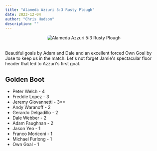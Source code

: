```yaml
---
title: "Alameda Azzuri 5:3 Rusty Plough"
date: 2023-12-04
author: "Chris Hudson"
description: ""
---
```


<div style="text-align: center; margin-bottom: 2rem;">
  <img src="https://static.wixstatic.com/media/c8064c_74e0cc9415934b9799c3a20c84fd1347~mv2.jpeg" alt="Alameda Azzuri 5:3 Rusty Plough" style="max-width: 100%; border-radius: 10px;">
</div>

Beautiful goals by Adam and Dale and an excellent forced Own Goal by Jose to keep us in the match. Let's not forget Jamie's spectacular floor header that led to Azzuri's first goal.



## Golden Boot
- Peter Welch - 4
- Freddie Lopez - 3
- Jeremy Giovannetti - 3**
- Andy Waranoff - 2
- Gerardo Delgadillo - 2
- Dale Webber - 2
- Adam Faughnan - 2
- Jason Yeo - 1
- Franco Moriconi - 1
- Michael Furlong - 1
- Own Goal - 1